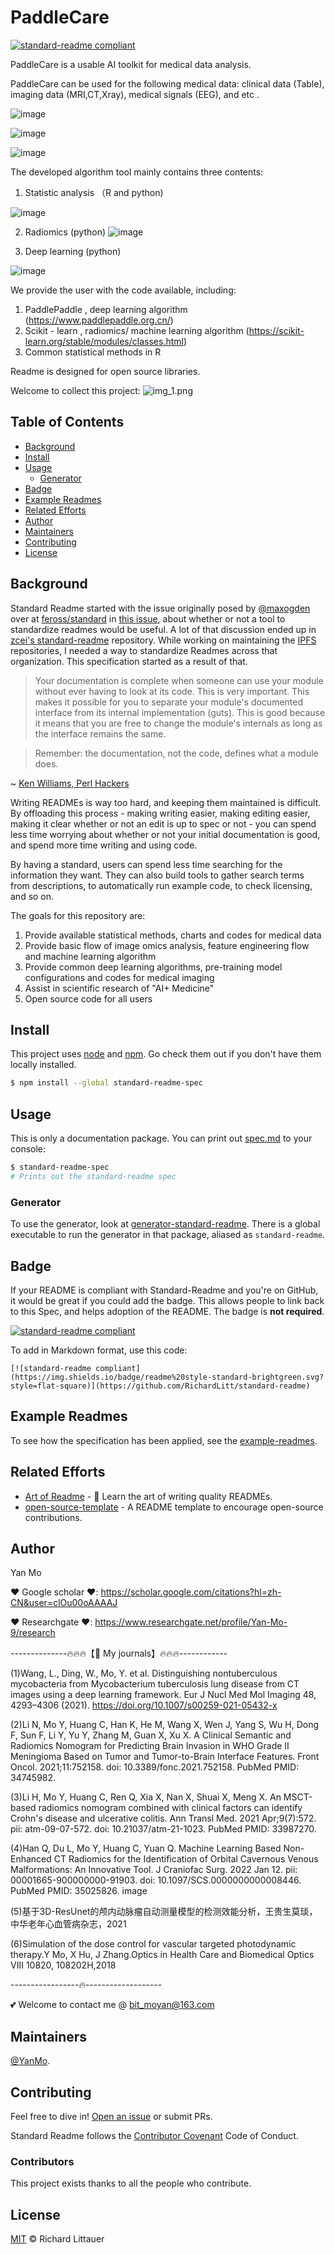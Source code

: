 # PaddleCare 

[![standard-readme compliant](https://img.shields.io/badge/readme%20style-standard-brightgreen.svg?style=flat-square)](https://github.com/RichardLitt/standard-readme)

PaddleCare is a usable AI toolkit for medical data analysis.

PaddleCare can be used for the following medical data: clinical data (Table), imaging data (MRI,CT,Xray), medical signals (EEG), and etc .

![image](https://user-images.githubusercontent.com/79295425/151369062-3b90f633-73e7-44a4-93f7-4e722210c198.png)

![image](https://user-images.githubusercontent.com/79295425/151368837-f32a2d78-b0a9-40b1-ab3d-6e854b3edc94.png)

![image](https://user-images.githubusercontent.com/79295425/151369119-aee8a95d-cf19-4bf1-8fdd-c2868b60aabc.png)


The developed algorithm tool mainly contains three contents:
1. Statistic analysis （R and python)

![image](https://user-images.githubusercontent.com/79295425/151364877-46f829e5-e994-4496-8e4a-becb1ded62d2.png)


2. Radiomics            (python)
![image](https://user-images.githubusercontent.com/79295425/151364697-de614bb6-d9d1-4451-93c8-d39f308f552f.png)

3. Deep learning    (python)

![image](https://user-images.githubusercontent.com/79295425/151365007-a11a69de-0ade-4d6a-89a7-456d2da058e1.png)


We provide the user with the code available, including:
1. PaddlePaddle ,  deep learning algorithm (https://www.paddlepaddle.org.cn/)
2. Scikit - learn , radiomics/ machine learning algorithm (https://scikit-learn.org/stable/modules/classes.html)
3. Common statistical methods in R

Readme is designed for open source libraries. 

Welcome to collect this project:
![img_1.png](img_1.png)

## Table of Contents

- [Background](#background)
- [Install](#install)
- [Usage](#usage)
    - [Generator](#generator)
- [Badge](#badge)
- [Example Readmes](#example-readmes)
- [Related Efforts](#related-efforts)
- [Author](#Author)
- [Maintainers](#maintainers)
- [Contributing](#contributing)
- [License](#license)

## Background

Standard Readme started with the issue originally posed by [@maxogden](https://github.com/maxogden) over at [feross/standard](https://github.com/feross/standard) in [this issue](https://github.com/feross/standard/issues/141), about whether or not a tool to standardize readmes would be useful. A lot of that discussion ended up in [zcei's standard-readme](https://github.com/zcei/standard-readme/issues/1) repository. While working on maintaining the [IPFS](https://github.com/ipfs) repositories, I needed a way to standardize Readmes across that organization. This specification started as a result of that.

> Your documentation is complete when someone can use your module without ever
having to look at its code. This is very important. This makes it possible for
you to separate your module's documented interface from its internal
implementation (guts). This is good because it means that you are free to
change the module's internals as long as the interface remains the same.

> Remember: the documentation, not the code, defines what a module does.

~ [Ken Williams, Perl Hackers](http://mathforum.org/ken/perl_modules.html#document)

Writing READMEs is way too hard, and keeping them maintained is difficult. By offloading this process - making writing easier, making editing easier, making it clear whether or not an edit is up to spec or not - you can spend less time worrying about whether or not your initial documentation is good, and spend more time writing and using code.

By having a standard, users can spend less time searching for the information they want. They can also build tools to gather search terms from descriptions, to automatically run example code, to check licensing, and so on.


The goals for this repository are:

1. Provide available statistical methods, charts and codes for medical data
2. Provide basic flow of image omics analysis, feature engineering flow and machine learning algorithm
3. Provide common deep learning algorithms, pre-training model configurations and codes for medical imaging
4. Assist in scientific research of "AI+ Medicine"
5. Open source code for all users

## Install

This project uses [node](http://nodejs.org) and [npm](https://npmjs.com). Go check them out if you don't have them locally installed.

```sh
$ npm install --global standard-readme-spec
```

## Usage

This is only a documentation package. You can print out [spec.md](spec.md) to your console:

```sh
$ standard-readme-spec
# Prints out the standard-readme spec
```

### Generator

To use the generator, look at [generator-standard-readme](https://github.com/RichardLitt/generator-standard-readme). There is a global executable to run the generator in that package, aliased as `standard-readme`.

## Badge

If your README is compliant with Standard-Readme and you're on GitHub, it would be great if you could add the badge. This allows people to link back to this Spec, and helps adoption of the README. The badge is **not required**.

[![standard-readme compliant](https://img.shields.io/badge/readme%20style-standard-brightgreen.svg?style=flat-square)](https://github.com/RichardLitt/standard-readme)

To add in Markdown format, use this code:

```
[![standard-readme compliant](https://img.shields.io/badge/readme%20style-standard-brightgreen.svg?style=flat-square)](https://github.com/RichardLitt/standard-readme)
```

## Example Readmes

To see how the specification has been applied, see the [example-readmes](example-readmes/).

## Related Efforts

- [Art of Readme](https://github.com/noffle/art-of-readme) - 💌 Learn the art of writing quality READMEs.
- [open-source-template](https://github.com/davidbgk/open-source-template/) - A README template to encourage open-source contributions.


## Author
Yan Mo

❤️ Google scholar ️❤️:  https://scholar.google.com/citations?hl=zh-CN&user=clOu00oAAAAJ

️❤️ Researchgate ❤️️:  https://www.researchgate.net/profile/Yan-Mo-9/research

--------------🔥🔥🔥【💁 My journals】🔥🔥🔥------------

(1)Wang, L., Ding, W., Mo, Y. et al. Distinguishing nontuberculous mycobacteria from Mycobacterium tuberculosis lung disease from CT images using a deep learning framework. Eur J Nucl Med Mol Imaging 48, 4293–4306 (2021). https://doi.org/10.1007/s00259-021-05432-x

(2)Li N, Mo Y, Huang C, Han K, He M, Wang X, Wen J, Yang S, Wu H, Dong F, Sun F, Li Y, Yu Y, Zhang M, Guan X, Xu X. A Clinical Semantic and Radiomics Nomogram for Predicting Brain Invasion in WHO Grade II Meningioma Based on Tumor and Tumor-to-Brain Interface Features. Front Oncol. 2021;11:752158. doi: 10.3389/fonc.2021.752158. PubMed PMID: 34745982.

(3)Li H, Mo Y, Huang C, Ren Q, Xia X, Nan X, Shuai X, Meng X. An MSCT-based radiomics nomogram combined with clinical factors can identify Crohn's disease and ulcerative colitis. Ann Transl Med. 2021 Apr;9(7):572. pii: atm-09-07-572. doi: 10.21037/atm-21-1023. PubMed PMID: 33987270.

(4)Han Q, Du L, Mo Y, Huang C, Yuan Q. Machine Learning Based Non-Enhanced CT Radiomics for the Identification of Orbital Cavernous Venous Malformations: An Innovative Tool. J Craniofac Surg. 2022 Jan 12. pii: 00001665-900000000-91903. doi: 10.1097/SCS.0000000000008446. PubMed PMID: 35025826. image

(5)基于3D-ResUnet的颅内动脉瘤自动测量模型的检测效能分析，王贵生莫琰， 中华老年心血管病杂志，2021

(6)Simulation of the dose control for vascular targeted photodynamic therapy.Y Mo, X Hu, J Zhang.Optics in Health Care and Biomedical Optics VIII 10820, 108202H,2018

-----------------🔥-------------------

💕 Welcome to contact me @ bit_moyan@163.com
## Maintainers

[@YanMo](https://github.com/momozi1996).

## Contributing

Feel free to dive in! [Open an issue](https://github.com/RichardLitt/standard-readme/issues/new) or submit PRs.

Standard Readme follows the [Contributor Covenant](http://contributor-covenant.org/version/1/3/0/) Code of Conduct.

### Contributors

This project exists thanks to all the people who contribute. 


## License

[MIT](LICENSE) © Richard Littauer
